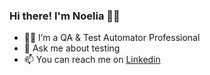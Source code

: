 ### Hi there! I'm Noelia 🙋🏻

- 👩‍💻 I’m a QA & Test Automator Professional
- 💬 Ask me about testing
- 📫 You can reach me on [Linkedin](https://www.linkedin.com/in/noelia-judith-bravo/) 


